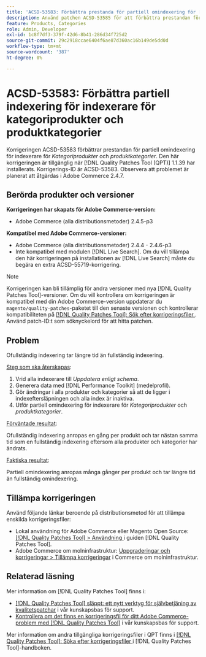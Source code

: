 ```yaml
---
title: 'ACSD-53583: Förbättra prestanda för partiell omindexering för [!UICONTROL Category Products] och [!UICONTROL Product Categories] indexerare'
description: Använd patchen ACSD-53585 för att förbättra prestandan för partiell omindexering för kategoriprodukter och produktkategoriindexerare.
feature: Products, Categories
role: Admin, Developer
exl-id: 1c8f7df3-379f-42d6-8b41-286d34f725d2
source-git-commit: 29c2918ccae6404f6ae87d360ac16b149de5dd0d
workflow-type: tm+mt
source-wordcount: '387'
ht-degree: 0%

---
```


# ACSD-53583: Förbättra partiell indexering för indexerare för kategoriprodukter och produktkategorier

Korrigeringen ACSD-53583 förbättrar prestandan för partiell omindexering för indexerare för *Kategoriprodukter* och *produktkategorier*. Den här korrigeringen är tillgänglig när [!DNL Quality Patches Tool (QPT)] 1.1.39 har installerats. Korrigerings-ID är ACSD-53583. Observera att problemet är planerat att åtgärdas i Adobe Commerce 2.4.7.

## Berörda produkter och versioner

**Korrigeringen har skapats för Adobe Commerce-version:**

* Adobe Commerce (alla distributionsmetoder) 2.4.5-p3

**Kompatibel med Adobe Commerce-versioner:**

* Adobe Commerce (alla distributionsmetoder) 2.4.4 - 2.4.6-p3
* Inte kompatibel med modulen [!DNL Live Search]. Om du vill tillämpa den här korrigeringen på installationen av [!DNL Live Search] måste du begära en extra ACSD-55719-korrigering.

>[!NOTE]
>
>Korrigeringen kan bli tillämplig för andra versioner med nya [!DNL Quality Patches Tool]-versioner. Om du vill kontrollera om korrigeringen är kompatibel med din Adobe Commerce-version uppdaterar du `magento/quality-patches`-paketet till den senaste versionen och kontrollerar kompatibiliteten på [[!DNL Quality Patches Tool]: Sök efter korrigeringsfiler ](https://experienceleague.adobe.com/tools/commerce-quality-patches/index.html?lang=sv-SE). Använd patch-ID:t som söknyckelord för att hitta patchen.

## Problem

Ofullständig indexering tar längre tid än fullständig indexering.

<u>Steg som ska återskapas</u>:

1. Vrid alla indexerare till *Uppdatera enligt schema*.
1. Generera data med [!DNL Performance Toolkit] (medelprofil).
1. Gör ändringar i alla produkter och kategorier så att de ligger i indexeftersläpningen och alla index är inaktiva.
1. Utför partiell omindexering för indexerare för *Kategoriprodukter* och *produktkategorier*.

<u>Förväntade resultat</u>:

Ofullständig indexering anropas en gång per produkt och tar nästan samma tid som en fullständig indexering eftersom alla produkter och kategorier har ändrats.

<u>Faktiska resultat</u>:

Partiell omindexering anropas många gånger per produkt och tar längre tid än fullständig omindexering.

## Tillämpa korrigeringen

Använd följande länkar beroende på distributionsmetod för att tillämpa enskilda korrigeringsfiler:

* Lokal användning för Adobe Commerce eller Magento Open Source: [[!DNL Quality Patches Tool] > Användning ](https://experienceleague.adobe.com/docs/commerce-operations/tools/quality-patches-tool/usage.html?lang=sv-SE) i guiden [!DNL Quality Patches Tool].
* Adobe Commerce om molninfrastruktur: [Uppgraderingar och korrigeringar > Tillämpa korrigeringar](https://experienceleague.adobe.com/docs/commerce-cloud-service/user-guide/develop/upgrade/apply-patches.html?lang=sv-SE) i Commerce om molninfrastruktur.

## Relaterad läsning

Mer information om [!DNL Quality Patches Tool] finns i:

* [[!DNL Quality Patches Tool] släppt: ett nytt verktyg för självbetjäning av kvalitetspatchar](/help/announcements/adobe-commerce-announcements/magento-quality-patches-released-new-tool-to-self-serve-quality-patches.md) i vår kunskapsbas för support.
* [Kontrollera om det finns en korrigeringsfil för ditt Adobe Commerce-problem med  [!DNL Quality Patches Tool]](/help/support-tools/patches-available-in-qpt-tool/check-patch-for-magento-issue-with-magento-quality-patches.md) i vår kunskapsbas för support.

Mer information om andra tillgängliga korrigeringsfiler i QPT finns i [[!DNL Quality Patches Tool]: Söka efter korrigeringsfiler ](https://experienceleague.adobe.com/tools/commerce-quality-patches/index.html?lang=sv-SE) i [!DNL Quality Patches Tool]-handboken.
